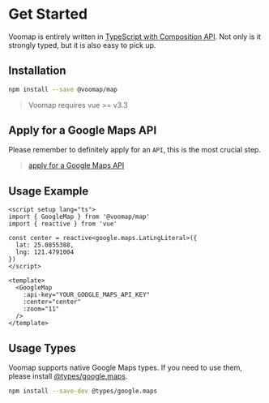 # Get Started

Voomap is entirely written in [TypeScript with Composition API](https://vuejs.org/guide/typescript/composition-api.html). Not only is it strongly typed, but it is also easy to pick up.

## Installation

```bash
npm install --save @voomap/map
```

> Voomap requires vue >= v3.3

## Apply for a Google Maps API

Please remember to definitely apply for an `API`, this is the most crucial step.

> [apply for a Google Maps API](https://developers.google.com/maps/documentation/javascript/get-api-key)

## Usage Example

```vue
<script setup lang="ts">
import { GoogleMap } from '@voomap/map'
import { reactive } from 'vue'

const center = reactive<google.maps.LatLngLiteral>({
  lat: 25.0855388,
  lng: 121.4791004
})
</script>

<template>
  <GoogleMap
    :api-key="YOUR_GOOGLE_MAPS_API_KEY"
    :center="center"
    :zoom="11"
  />
</template>
```

## Usage Types

Voomap supports native Google Maps types. If you need to use them, please install [@types/google.maps](https://www.npmjs.com/package/@types/google.maps).

```bash
npm install --save-dev @types/google.maps
```

